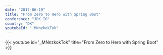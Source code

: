 ```yaml
---
date: "2017-06-19"
title: "From Zero to Hero with Spring Boot"
conference: "JDK IO"
country: "DK"
youtubeId: "_MNnzkokTok"
---
```


{{< youtube id="_MNnzkokTok" title="From Zero to Hero with Spring Boot" >}} 
